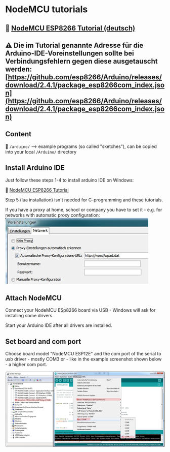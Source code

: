 # NodeMCU tutorials

## :book: [NodeMCU ESP8266 Tutorial (deutsch)](http://www.mikrocontroller-elektronik.de/nodemcu-esp8266-tutorial-wlan-board-arduino-ide/)
## :warning: Die im Tutorial genannte Adresse für die Arduino-IDE-Voreinstellungen sollte bei Verbindungsfehlern gegen diese ausgetauscht werden:  [https://github.com/esp8266/Arduino/releases/download/2.4.1/package_esp8266com_index.json](https://github.com/esp8266/Arduino/releases/download/2.4.1/package_esp8266com_index.json)

## Content

:file_folder: `/arduino/` --> example programs (so called "sketches"), can be copied into your local `/Arduino/` directory

## Install Arduino IDE

Just follow these steps 1-4 to install arduino IDE on Windows: 

:book: [NodeMCU ESP8266 Tutorial](http://www.mikrocontroller-elektronik.de/nodemcu-esp8266-tutorial-wlan-board-arduino-ide/)

Step 5 (lua installation) isn't needed for C-programming and these tutorials.

If you have a proxy at home, school or company you have to set it - e.g. for networks with automatic proxy configuration:
![Proxy Settings](proxy-settings.jpg)

## Attach NodeMCU

Connect your NodeMCU ESp8266 board via USB - Windows will ask for installing some drivers.

Start your Arduino IDE after all drivers are installed.

## Set board and com port

Choose board model "NodeMCU ESP12E" and the com port of the serial to usb driver - mostly COM3 or - like in the example screenshot shown below - a higher com port.

![Board and com port settings](board-port-settings.jpg)
